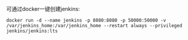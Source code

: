 可通过docker一键创建jenkins:
```
docker run -d --name jenkins -p 8080:8080 -p 50000:50000 -v /var/jenkins_home:/var/jenkins_home --restart always --privileged jenkins/jenkins:lts
```